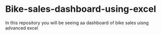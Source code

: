 # Bike-sales-dashboard-using-excel
In this repository you will be seeing aa dashboard of bike sales uisng advanced excel
